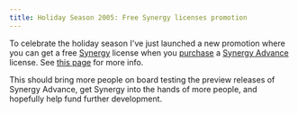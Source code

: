 ```yaml
---
title: Holiday Season 2005: Free Synergy licenses promotion
---
```


To celebrate the holiday season I've just launched a new promotion where you can get a free [Synergy](http://www.wincent.com/a/products/synergy-classic/) license when you [purchase](https://secure.wincent.com/a/products/synergy-advance/purchase/) a [Synergy Advance](http://www.wincent.com/a/products/synergy-advance/) license. See [this page](http://www.wincent.com/a/news/archives/2005/12/special_offer_b.php) for more info.

This should bring more people on board testing the preview releases of Synergy Advance, get Synergy into the hands of more people, and hopefully help fund further development.
